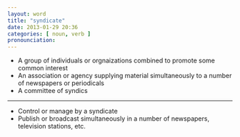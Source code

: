 ```yaml
---
layout: word
title: "syndicate"
date: 2013-01-29 20:36
categories: [ noun, verb ]
pronounciation: 
---
```


* A group of individuals or orgnaizations combined to promote some common interest
* An association or agency supplying material simultaneously to a number of newspapers or periodicals
* A committee of syndics

- - -

* Control or manage by a syndicate
* Publish or broadcast simultaneously in a number of newspapers, television stations, etc.
